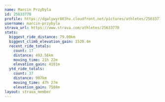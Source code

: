 ```yaml
---
name: Marcin Przybyla
id: 25633770
profile: https://dgalywyr863hv.cloudfront.net/pictures/athletes/25633770/12947173/2/large.jpg
username: marcin-przybyla
strava_url: https://www.strava.com/athletes/25633770
stats:
  biggest_ride_distance: 79.09km
  biggest_climb_elevation_gain: 1520.4m
  recent_ride_totals:
    count: 17
    distance: 493.56km
    moving_time: 21h 22m
    elevation_gain: 4181m
  ytd_ride_totals:
    count: 37
    distance: 907km
    moving_time: 47h 27m
    elevation_gain: 7588m
layout: strava_member
--- 
```

